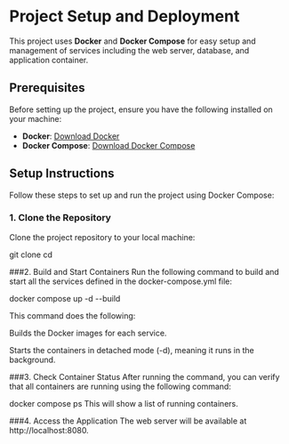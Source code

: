 # Project Setup and Deployment

This project uses **Docker** and **Docker Compose** for easy setup and management of services including the web server, database, and application container.

## Prerequisites

Before setting up the project, ensure you have the following installed on your machine:

- **Docker**: [Download Docker](https://www.docker.com/get-started)
- **Docker Compose**: [Download Docker Compose](https://docs.docker.com/compose/install/)

## Setup Instructions

Follow these steps to set up and run the project using Docker Compose:

### 1. Clone the Repository

Clone the project repository to your local machine:

git clone <repository-url>
cd <project-directory>


###2. Build and Start Containers
Run the following command to build and start all the services defined in the docker-compose.yml file:

docker compose up -d --build

This command does the following:

Builds the Docker images for each service.

Starts the containers in detached mode (-d), meaning it runs in the background.

###3. Check Container Status
After running the command, you can verify that all containers are running using the following command:

docker compose ps
This will show a list of running containers.

###4. Access the Application
The web server will be available at http://localhost:8080.



